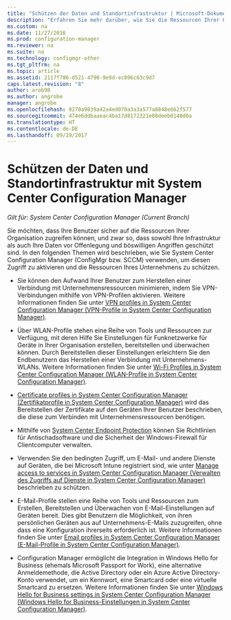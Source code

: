 ```yaml
---
title: "Schützen der Daten und Standortinfrastruktur | Microsoft-Dokumentation"
description: "Erfahren Sie mehr darüber, wie Sie die Ressourcen Ihrer Organisation mit System Center Configuration Manager vor Risiken oder böswilligen Angriffen schützen."
ms.custom: na
ms.date: 11/27/2016
ms.prod: configuration-manager
ms.reviewer: na
ms.suite: na
ms.technology: configmgr-other
ms.tgt_pltfrm: na
ms.topic: article
ms.assetid: 2117f786-d521-4790-9e8d-ec096c63c9d7
caps.latest.revision: "8"
author: arob98
ms.author: angrobe
manager: angrobe
ms.openlocfilehash: 0270a9039a42a4ed070a3a3a577a8848e662f577
ms.sourcegitcommit: 474e6ddbaaeac4ba17d8172321e08deeb0140d0a
ms.translationtype: HT
ms.contentlocale: de-DE
ms.lasthandoff: 09/19/2017
---
```

# <a name="protect-data-and-site-infrastructure-with-system-center-configuration-manager"></a>Schützen der Daten und Standortinfrastruktur mit System Center Configuration Manager

*Gilt für: System Center Configuration Manager (Current Branch)*


Sie möchten, dass Ihre Benutzer sicher auf die Ressourcen Ihrer Organisation zugreifen können, und zwar so, dass sowohl Ihre Infrastruktur als auch Ihre Daten vor Offenlegung und böswilligen Angriffen geschützt sind. In den folgenden Themen wird beschrieben, wie Sie System Center Configuration Manager (ConfigMgr bzw. SCCM) verwenden, um diesen Zugriff zu aktivieren und die Ressourcen Ihres Unternehmens zu schützen.  

-   Sie können den Aufwand Ihrer Benutzer zum Herstellen einer Verbindung mit Unternehmensressourcen minimieren, indem Sie VPN-Verbindungen mithilfe von VPN-Profilen aktivieren. Weitere Informationen finden Sie unter [VPN profiles in System Center Configuration Manager (VPN-Profile in System Center Configuration Manager)](../deploy-use/vpn-profiles.md).  

-   Über WLAN-Profile stehen eine Reihe von Tools und Ressourcen zur Verfügung, mit deren Hilfe Sie Einstellungen für Funknetzwerke für Geräte in Ihrer Organisation erstellen, bereitstellen und überwachen können. Durch Bereitstellen dieser Einstellungen erleichtern Sie den Endbenutzern das Herstellen einer Verbindung mit Unternehmens-WLANs. Weitere Informationen finden Sie unter [Wi-Fi Profiles in System Center Configuration Manager (WLAN-Profile in System Center Configuration Manager)](/sccm/protect/deploy-use/create-wifi-profiles).  

-   [Certificate profiles in System Center Configuration Manager (Zertifikatprofile in System Center Configuration Manager)](../deploy-use/introduction-to-certificate-profiles.md) wird das Bereitstellen der Zertifikate auf den Geräten Ihrer Benutzer beschrieben, die diese zum Verbinden mit Unternehmensressourcen benötigen.  

-   Mithilfe von [System Center Endpoint Protection](../deploy-use/endpoint-protection.md) können Sie Richtlinien für Antischadsoftware und die Sicherheit der Windows-Firewall für Clientcomputer verwalten.  

-   Verwenden Sie den bedingten Zugriff, um E-Mail- und andere Dienste auf Geräten, die bei Microsoft Intune registriert sind, wie unter [Manage access to services in System Center Configuration Manager (Verwalten des Zugriffs auf Dienste in System Center Configuration Manager)](../deploy-use/manage-access-to-services.md) beschrieben zu schützen.  

-   E-Mail-Profile stellen eine Reihe von Tools und Ressourcen zum Erstellen, Bereitstellen und Überwachen von E-Mail-Einstellungen auf Geräten bereit. Dies gibt Benutzern die Möglichkeit, von ihren persönlichen Geräten aus auf Unternehmens-E-Mails zuzugreifen, ohne dass eine Konfiguration ihrerseits erforderlich ist. Weitere Informationen finden Sie unter [Email profiles in System Center Configuration Manager (E-Mail-Profile in System Center Configuration Manager)](../deploy-use/introduction-to-email-profiles.md).  

-   Configuration Manager ermöglicht die Integration in Windows Hello for Business (ehemals Microsoft Passport for Work), eine alternative Anmeldemethode, die Active Directory oder ein Azure Active Directory-Konto verwendet, um ein Kennwort, eine Smartcard oder eine virtuelle Smartcard zu ersetzen. Weitere Informationen finden Sie unter [Windows Hello for Business settings in System Center Configuration Manager (Windows Hello for Business-Einstellungen in System Center Configuration Manager)](../deploy-use/windows-hello-for-business-settings.md).  
